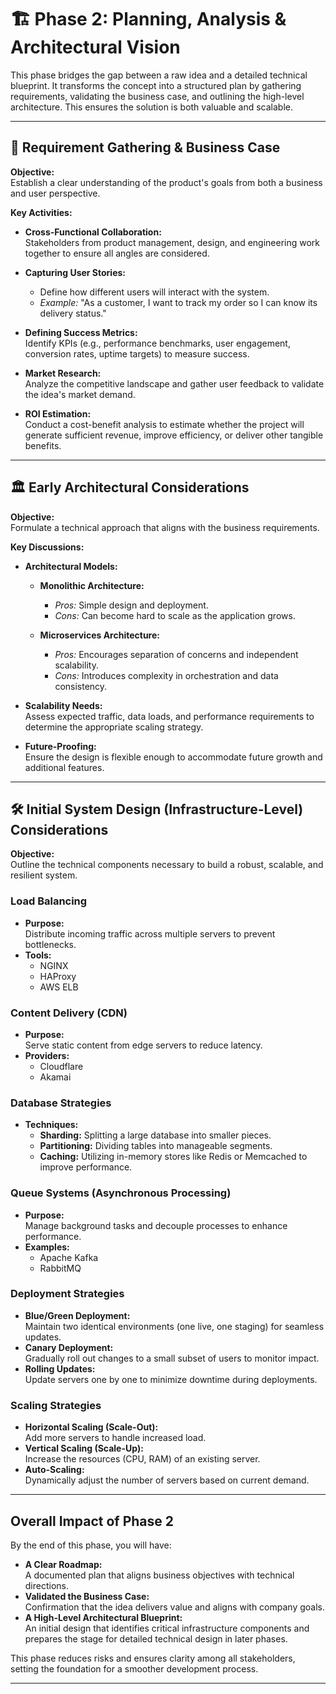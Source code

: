 # 🏗️ Phase 2: Planning, Analysis & Architectural Vision

This phase bridges the gap between a raw idea and a detailed technical blueprint. It transforms the concept into a structured plan by gathering requirements, validating the business case, and outlining the high-level architecture. This ensures the solution is both valuable and scalable.

---

## 📜 Requirement Gathering & Business Case

**Objective:**  
Establish a clear understanding of the product's goals from both a business and user perspective.

**Key Activities:**
- **Cross-Functional Collaboration:**  
  Stakeholders from product management, design, and engineering work together to ensure all angles are considered.
  
- **Capturing User Stories:**  
  - Define how different users will interact with the system.  
  - *Example:* "As a customer, I want to track my order so I can know its delivery status."

- **Defining Success Metrics:**  
  Identify KPIs (e.g., performance benchmarks, user engagement, conversion rates, uptime targets) to measure success.

- **Market Research:**  
  Analyze the competitive landscape and gather user feedback to validate the idea's market demand.

- **ROI Estimation:**  
  Conduct a cost-benefit analysis to estimate whether the project will generate sufficient revenue, improve efficiency, or deliver other tangible benefits.

---

## 🏛️ Early Architectural Considerations

**Objective:**  
Formulate a technical approach that aligns with the business requirements.

**Key Discussions:**
- **Architectural Models:**  
  - **Monolithic Architecture:**  
    - *Pros:* Simple design and deployment.  
    - *Cons:* Can become hard to scale as the application grows.
    
  - **Microservices Architecture:**  
    - *Pros:* Encourages separation of concerns and independent scalability.  
    - *Cons:* Introduces complexity in orchestration and data consistency.

- **Scalability Needs:**  
  Assess expected traffic, data loads, and performance requirements to determine the appropriate scaling strategy.

- **Future-Proofing:**  
  Ensure the design is flexible enough to accommodate future growth and additional features.

---

## 🛠️ Initial System Design (Infrastructure-Level) Considerations

**Objective:**  
Outline the technical components necessary to build a robust, scalable, and resilient system.

### Load Balancing
- **Purpose:**  
  Distribute incoming traffic across multiple servers to prevent bottlenecks.
- **Tools:**  
  - NGINX  
  - HAProxy  
  - AWS ELB

### Content Delivery (CDN)
- **Purpose:**  
  Serve static content from edge servers to reduce latency.
- **Providers:**  
  - Cloudflare  
  - Akamai

### Database Strategies
- **Techniques:**  
  - **Sharding:** Splitting a large database into smaller pieces.
  - **Partitioning:** Dividing tables into manageable segments.
  - **Caching:** Utilizing in-memory stores like Redis or Memcached to improve performance.

### Queue Systems (Asynchronous Processing)
- **Purpose:**  
  Manage background tasks and decouple processes to enhance performance.
- **Examples:**  
  - Apache Kafka  
  - RabbitMQ

### Deployment Strategies
- **Blue/Green Deployment:**  
  Maintain two identical environments (one live, one staging) for seamless updates.
- **Canary Deployment:**  
  Gradually roll out changes to a small subset of users to monitor impact.
- **Rolling Updates:**  
  Update servers one by one to minimize downtime during deployments.

### Scaling Strategies
- **Horizontal Scaling (Scale-Out):**  
  Add more servers to handle increased load.
- **Vertical Scaling (Scale-Up):**  
  Increase the resources (CPU, RAM) of an existing server.
- **Auto-Scaling:**  
  Dynamically adjust the number of servers based on current demand.

---

## Overall Impact of Phase 2

By the end of this phase, you will have:
- **A Clear Roadmap:**  
  A documented plan that aligns business objectives with technical directions.
- **Validated the Business Case:**  
  Confirmation that the idea delivers value and aligns with company goals.
- **A High-Level Architectural Blueprint:**  
  An initial design that identifies critical infrastructure components and prepares the stage for detailed technical design in later phases.

This phase reduces risks and ensures clarity among all stakeholders, setting the foundation for a smoother development process.

---
